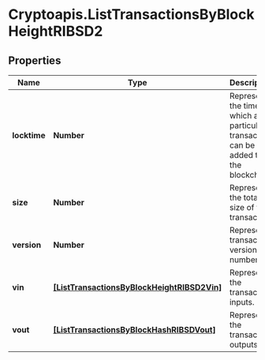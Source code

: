# Cryptoapis.ListTransactionsByBlockHeightRIBSD2

## Properties

Name | Type | Description | Notes
------------ | ------------- | ------------- | -------------
**locktime** | **Number** | Represents the time at which a particular transaction can be added to the blockchain. | 
**size** | **Number** | Represents the total size of this transaction. | 
**version** | **Number** | Represents transaction version number. | 
**vin** | [**[ListTransactionsByBlockHeightRIBSD2Vin]**](ListTransactionsByBlockHeightRIBSD2Vin.md) | Represents the transaction inputs. | 
**vout** | [**[ListTransactionsByBlockHashRIBSDVout]**](ListTransactionsByBlockHashRIBSDVout.md) | Represents the transaction outputs. | 



